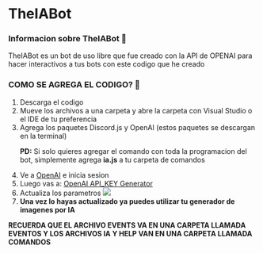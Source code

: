 # TheIABot

<h3>Informacion sobre TheIABot 🤖</h3>

TheIABot es un bot de uso libre que fue creado con la API de OPENAI
para hacer interactivos a tus bots con este codigo que he creado

<h3>COMO SE AGREGA EL CODIGO? 👾</h3>

<ol> 
  <li>Descarga el codigo</li>
  <li>Mueve los archivos a una carpeta y abre la carpeta con Visual Studio o el IDE de tu preferencia </li>
  <li>Agrega los paquetes Discord.js y OpenAI (estos paquetes se descargan en la terminal)</li>
  
<div>
    <p><b>PD:</b> Si solo quieres agregar el comando con toda la programacion del bot, simplemente agrega <b>ia.js</b> a tu carpeta de comandos</p>
</div>
  <li>Ve a <a href='https://openai.com/api/'>OpenAI</a> e inicia sesion </li>
  <li>Luego vas a: <a href='https://beta.openai.com/docs/quickstart/add-your-api-key'>OpenAI API_KEY Generator</a></li>
  <li>Actualiza los parametros <img src='https://i.imgur.com/DmA7pLE.png'></li>
  <li><b>Una vez lo hayas actualizado ya puedes utilizar tu generador de imagenes por IA</b></li>
</ol>

<p><B>RECUERDA QUE EL ARCHIVO EVENTS VA EN UNA CARPETA LLAMADA EVENTOS Y LOS ARCHIVOS IA Y HELP VAN EN UNA CARPETA LLAMADA COMANDOS</B></p>


